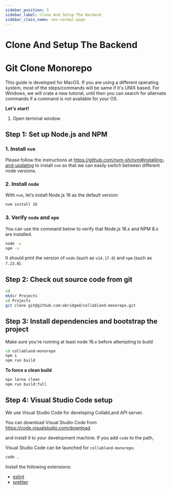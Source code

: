 ```yaml
---
sidebar_position: 5
sidebar_label: Clone And Setup The Backend
sidebar_class_name: nav-normal-page
---
```


# Clone And Setup The Backend

# Git Clone Monorepo

This guide is developed for MacOS. If you are using a different operating system, most of the steps/commands will be same if it's UNIX based. For Windows, we will crate a new tutorial, until then you can search for alternate commands if a command is not available for your OS.

**Let's start!**

1.  Open terminal window

## Step 1: Set up Node.js and NPM

### 1. Install `nvm`

Please follow the instructions at
https://github.com/nvm-sh/nvm#installing-and-updating to install `nvm` so
that we can easily switch between different node versions.

### 2. Install `node`

With `nvm`, let’s install Node.js 16 as the default version:

```bash
nvm install 16
```

### 3. Verify `node` and `npm`

You can use the command below to verify that Node.js 16.x and NPM 8.x are
installed.

```bash
node -v
npm -v
```

It should print the version of `node` (such as `v14.17.6`) and `npm` (such as `7.23.0`).

## Step 2: Check out source code from git

```bash
cd
mkdir Projects
cd Projects
git clone git@github.com:abridged/collabland-monorepo.git
```

## Step 3: Install dependencies and bootstrap the project

Make sure you're running at least node 16.x before attempting to build

```bash
cd collabland-monorepo
npm i
npm run build
```

**To force a clean build**

```bash
npx lerna clean
npm run build:full
```

## Step 4: Visual Studio Code setup

We use Visual Studio Code for developing CollabLand API server.

You can download Visual Studio Code from https://code.visualstudio.com/download

and install it to your development machine. If you add `code` to the path,

Visual Studio Code can be launched for `collabland-monorepo`.

```bash
code .
```

Install the following extensions:

- [eslint](https://marketplace.visualstudio.com/items?itemName=dbaeumer.vscode-eslint)
- [prettier](https://marketplace.visualstudio.com/items?itemName=esbenp.prettier-vscode)
